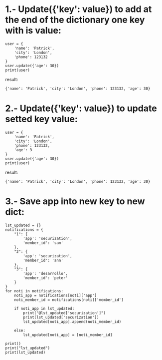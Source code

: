 
# 1.- Update({'key': value}) to add at the end of the dictionary one key with is value:
```
user = {
    'name': 'Patrick',
    'city': 'London',
    'phone': 123132
}
user.update({'age': 30})
print(user)
```
result:
```
{'name': 'Patrick', 'city': 'London', 'phone': 123132, 'age': 30}
```

# 2.- Update({'key': value}) to update setted key value:
```
user = {
    'name': 'Patrick',
    'city': 'London',
    'phone': 123132,
    'age': 3
}
user.update({'age': 30})
print(user)
```
result:
```
{'name': 'Patrick', 'city': 'London', 'phone': 123132, 'age': 30}
```

# 3.- Save app into new key to new dict:
```
lst_updated = {}
notifications = {
    "1": {
        'app': 'securization', 
        'member_id': 'sam'
    },
    "2": {
        'app': 'securization', 
        'member_id': 'ann'
    },
    "3": {
        'app': 'desarrollo', 
        'member_id': 'peter'
    }
}
for noti in notifications:
    noti_app = notifications[noti]['app']
    noti_member_id = notifications[noti]['member_id']

    if noti_app in lst_updated:
        print("@lst_updated['securization']")
        print(lst_updated['securization'])
        lst_updated[noti_app].append(noti_member_id)

    else:
        lst_updated[noti_app] = [noti_member_id]

print()
print("lst_updated")
print(lst_updated)
```
